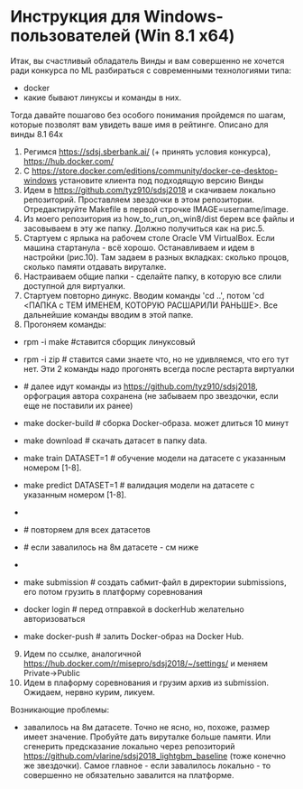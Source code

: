 # Инструкция для Windows-пользователей (Win 8.1 x64)

Итак, вы счастливый обладатель Винды и вам совершенно не хочется ради конкурса по ML разбираться с современными технологиями типа:
- docker
- какие бывают линуксы и команды в них.

Тогда давайте пошагово без особого понимания пройдемся по шагам, которые позволят вам увидеть ваше имя в рейтинге.
Описано для винды 8.1 64х
1. Регимся https://sdsj.sberbank.ai/ (+ принять условия конкурса), https://hub.docker.com/
2. C https://store.docker.com/editions/community/docker-ce-desktop-windows установите клиента под подходящую версию Винды
3. Идем в https://github.com/tyz910/sdsj2018 и скачиваем локально репозиторий. Проставляем звездочки в этом репозитории. Отредактируйте Makefile в первой строчке IMAGE=username/image.
4. Из моего репозитория из how_to_run_on_win8/dist берем все файлы и засовываем в эту же папку. Должно получиться как на рис.5.
5. Стартуем с ярлыка на рабочем столе Oracle VM VirtualBox. Если машина стартанула - всё хорошо. Останавливаем и идем в настройки (рис.10). Там задаем в разных вкладках: сколько процов, сколько памяти отдавать вируталке.
6. Настраиваем общие папки - сделайте папку, в которую все слили доступной для виртуалки.
7. Стартуем повторно динукс. Вводим команды 'cd ..', потом 'cd <ПАПКА с ТЕМ ИМЕНЕМ, КОТОРУЮ РАСШАРИЛИ РАНЬШЕ>. Все дальнейшие команды вводим в этой папке.
8. Прогоняем команды:
- rpm -i make #ставится сборщик линуксовый
- rpm -i zip # ставится сами знаете что, но не удивляемся, что его тут нет. Эти 2 команды надо прогонять всегда после рестарта виртуалки
- \# далее идут команды из https://github.com/tyz910/sdsj2018, орфограция автора сохранена (не забываем про звездочки, если еще не поставили их ранее)
- make docker-build # сборка Docker-образа. может длиться 10 минут

- make download # cкачать датасет в папку data.
- make train DATASET=1 # обучение модели на датасете с указанным номером [1-8].
- make predict DATASET=1 # валидация модели на датасете с указанным номером [1-8].
- 
- \# повторяем для всех датасетов
- \# если завалилось на 8м датасете - см ниже
- 
- make submission # создать сабмит-файл в директории submissions, его потом грузить в платформу соревнования
- docker login # перед отправкой в dockerHub желательно авторизоваться
- make docker-push # залить Docker-образ на Docker Hub.

9. Идем по ссылке, аналогичной https://hub.docker.com/r/misepro/sdsj2018/~/settings/ и меняем Private->Public
10. Идем в плаформу соревнования и грузим архив из submission. Ожидаем, нервно курим, ликуем.

Возникающие проблемы:
- завалилось на 8м датасете. Точно не ясно, но, похоже, размер имеет значение. Пробуйте дать вируталке больше памяти. Или сгенерить предсказание локально через репозиторий https://github.com/vlarine/sdsj2018_lightgbm_baseline (тоже конечно же звездочки). Самое главное - если завалилось локально - то совершенно не обязательно завалится на платформе.
